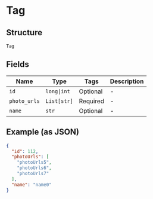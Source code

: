 
# Tag

## Structure

`Tag`

## Fields

| Name | Type | Tags | Description |
|  --- | --- | --- | --- |
| `id` | `long\|int` | Optional | - |
| `photo_urls` | `List[str]` | Required | - |
| `name` | `str` | Optional | - |

## Example (as JSON)

```json
{
  "id": 112,
  "photoUrls": [
    "photoUrls5",
    "photoUrls6",
    "photoUrls7"
  ],
  "name": "name0"
}
```

